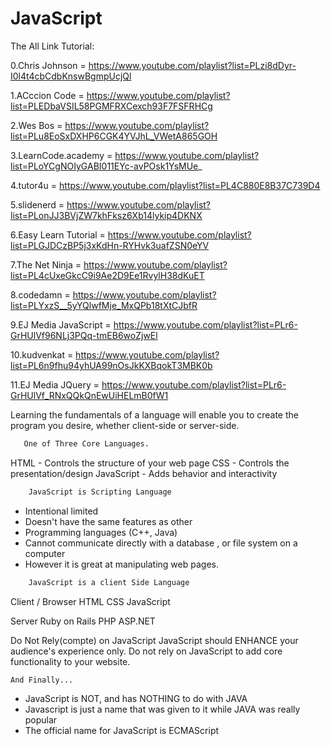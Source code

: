 # JavaScript

The All Link Tutorial:

0.Chris Johnson = https://www.youtube.com/playlist?list=PLzi8dDyr-I0l4t4cbCdbKnswBgmpUcjQl

1.ACccion Code = https://www.youtube.com/playlist?list=PLEDbaVSIL58PGMFRXCexch93F7FSFRHCg

2.Wes Bos = https://www.youtube.com/playlist?list=PLu8EoSxDXHP6CGK4YVJhL_VWetA865GOH

3.LearnCode.academy = https://www.youtube.com/playlist?list=PLoYCgNOIyGABI011EYc-avPOsk1YsMUe_

4.tutor4u = https://www.youtube.com/playlist?list=PL4C880E8B37C739D4

5.slidenerd = https://www.youtube.com/playlist?list=PLonJJ3BVjZW7khFksz6Xb14lykip4DKNX

6.Easy Learn Tutorial = https://www.youtube.com/playlist?list=PLGJDCzBP5j3xKdHn-RYHvk3uafZSN0eYV

7.The Net Ninja = https://www.youtube.com/playlist?list=PL4cUxeGkcC9i9Ae2D9Ee1RvylH38dKuET

8.codedamn = https://www.youtube.com/playlist?list=PLYxzS__5yYQlwfMje_MxQPb18tXtCJbfR

9.EJ Media JavaScript = https://www.youtube.com/playlist?list=PLr6-GrHUlVf96NLj3PQq-tmEB6woZjwEl

10.kudvenkat = https://www.youtube.com/playlist?list=PL6n9fhu94yhUA99nOsJkKXBqokT3MBK0b

11.EJ Media JQuery = https://www.youtube.com/playlist?list=PLr6-GrHUlVf_RNxQQkQnEwUiHELmB0fW1


 Learning the fundamentals of a language will enable you to create the program you desire, whether client-side or server-side.

 ```bash
 	One of Three Core Languages.
 ```


HTML - Controls the structure of your web page
CSS - Controls the presentation/design
JavaScript - Adds behavior and interactivity


 ```bash
     JavaScript is Scripting Language
 ```


- Intentional limited
- Doesn't have the same features as other
- Programming languages (C++, Java)
- Cannot communicate directly with a database , or file system on a computer
- However it is great at manipulating web pages.


 ```bash
     JavaScript is a client Side Language
 ```



Client / Browser 
HTML
CSS
JavaScript

Server
Ruby on Rails
PHP
ASP.NET


Do Not Rely(compte) on JavaScript
JavaScript should ENHANCE your audience's experience only.
Do not rely on JavaScript to add core functionality to your website.


 ```bash
And Finally...
```


- JavaScript is NOT, and has NOTHING to do with JAVA
- Javascript is just a name that was given to it while JAVA was really popular
- The official name for JavaScript is ECMAScript
